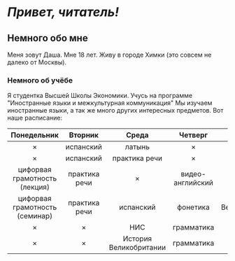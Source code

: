 # ***Привет, читатель!***
## Немного обо мне 
Меня зовут Даша. Мне 18 лет. Живу в городе Химки (это совсем не далеко от Москвы). 
### Немного об учёбе
Я студентка Высшей Школы Экономики. Учусь на программе "Иностранные языки и межкультурная коммуникация" Мы изучаем иностранные языки, а так же много других интересных предметов. Вот наше расписание: 

Понедельник|Вторник|Среда|Четверг|Пятница
:---:|:---:|:---:|:---:|:---:
× |испанский|латынь|×|×|
× |испанский|практика речи|×|×|
цифорвая грамотность (лекция)|практика речи|×|видео-английский|×|
цифорвая грамотность (семинар)|практика речи|испанский|фонетика|История Великобритании (лекиця)|
× |×|НИС|грамматика|×|
× |×|История Великобритании|грамматика|×|

